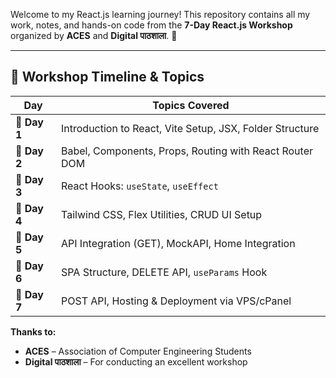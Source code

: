 Welcome to my React.js learning journey! This repository contains all my work, notes, and hands-on code from the **7-Day React.js Workshop** organized by **ACES** and **Digital पाठशाला**. 📘

---

## 📅 Workshop Timeline & Topics

| Day | Topics Covered |
|-----|----------------|
| 🔹 **Day 1** | Introduction to React, Vite Setup, JSX, Folder Structure |
| 🔹 **Day 2** | Babel, Components, Props, Routing with React Router DOM |
| 🔹 **Day 3** | React Hooks: `useState`, `useEffect` |
| 🔹 **Day 4** | Tailwind CSS, Flex Utilities, CRUD UI Setup |
| 🔹 **Day 5** | API Integration (GET), MockAPI, Home Integration |
| 🔹 **Day 6** | SPA Structure, DELETE API, `useParams` Hook |
| 🔹 **Day 7** | POST API, Hosting & Deployment via VPS/cPanel |

**Thanks to:**

- **ACES** – Association of Computer Engineering Students  
- **Digital पाठशाला** – For conducting an excellent workshop  
